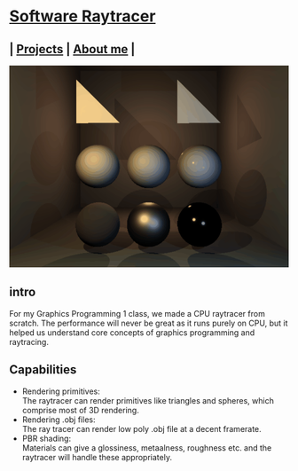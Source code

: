 <link href="../../Content/StyleSheet.css" rel="stylesheet"/> 

# [Software Raytracer](https://github.com/DaanDemaecker/RayTracer)

## | [Projects](https://daandemaecker.github.io)  |    [About me](https://daandemaecker.github.io/AboutMe.html)  |


<img src="../../Content/RayTracer.gif" alt="drawing"/>  

## intro
For my Graphics Programming 1 class, we made a CPU raytracer from scratch. 
The performance will never be great as it runs purely on CPU, but it helped us understand core concepts of graphics programming and raytracing. 

## Capabilities
- Rendering primitives:  
  The raytracer can render primitives like triangles and spheres, which comprise most of 3D rendering.
- Rendering .obj files:  
  The ray tracer can render low poly .obj file at a decent framerate.
- PBR shading:  
  Materials can give a glossiness, metaalness, roughness etc. and the raytracer  will handle these appropriately.  